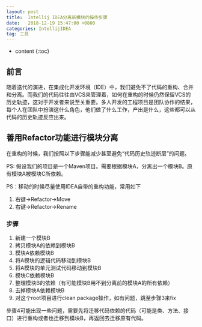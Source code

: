 ```yaml
---
layout: post
title:  Intellij IDEA分离新模块的操作步骤
date:   2018-12-19 15:47:00 +0800
categories: IntellijIDEA
tag: 工具
---
```


* content
{:toc}

## 前言

随着迭代的演进，在集成化开发环境（IDE）中，我们避免不了代码的重构、合并和分离。而我们的代码往往由VCS来管理着，如何在重构的时候仍然保留VCS的历史轨迹，这对于开发者来说至关重要。多人开发的工程项目是团队协作的结果，每个人在团队中扮演这什么角色，他们做了什么工作，产出是什么，这些都可以从代码的历史轨迹反应出来。

## 善用Refactor功能进行模块分离

在重构的时候，我们按照以下步骤能减少甚至避免“代码历史轨迹断层”的问题。

PS: 假设我们的项目是一个Maven项目。需要根据模块A，分离出一个模块B。原有模块A被模块C所依赖。

PS：移动的时候尽量使用IDEA自带的重构功能，常用如下

1. 右键->Refactor->Move
2. 右键->Refactor->Rename

### 步骤

1. 新建一个模块B
2. 拷贝模块A的依赖到模块B
3. 模块A依赖模块B
4. 将A模块的逻辑代码移动到模块B
5. 将A模块的单元测试代码移动到模块B
6. 模块C依赖模块B
7. 整理模块B的依赖（有可能模块B用不到分离前的模块A的所有依赖）
8. 去掉模块A依赖模块B
9. 对这个root项目进行clean package操作，如有问题，跳至步骤3来fix

步骤4可能出现一些问题，需要先将迁移代码依赖的代码（可能是类、方法、接口）进行重构或者也迁移到模块B，再返回去迁移原有代码。